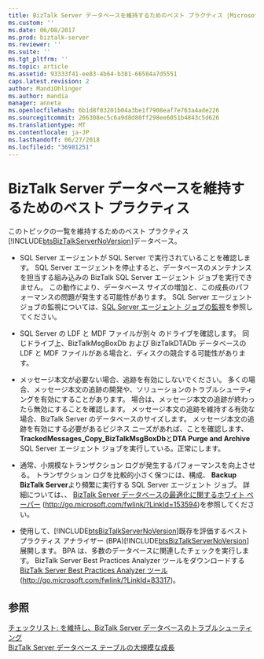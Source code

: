 ```yaml
---
title: BizTalk Server データベースを維持するためのベスト プラクティス |Microsoft Docs
ms.custom: ''
ms.date: 06/08/2017
ms.prod: biztalk-server
ms.reviewer: ''
ms.suite: ''
ms.tgt_pltfrm: ''
ms.topic: article
ms.assetid: 93333f41-ee83-4b64-b381-66584a7d5551
caps.latest.revision: 2
author: MandiOhlinger
ms.author: mandia
manager: anneta
ms.openlocfilehash: 6b1d8f03201b04a3be1f7908eaf7e763a4ade226
ms.sourcegitcommit: 266308ec5c6a9d8d80ff298ee6051b4843c5d626
ms.translationtype: MT
ms.contentlocale: ja-JP
ms.lasthandoff: 06/27/2018
ms.locfileid: "36981251"
---
```

# <a name="best-practices-for-maintaining-biztalk-server-databases"></a>BizTalk Server データベースを維持するためのベスト プラクティス
このトピックの一覧を維持するためのベスト プラクティス[!INCLUDE[btsBizTalkServerNoVersion](../includes/btsbiztalkservernoversion-md.md)]データベース。  
  
- SQL Server エージェントが SQL Server で実行されていることを確認します。 SQL Server エージェントを停止すると、データベースのメンテナンスを担当する組み込みの BizTalk SQL Server エージェント ジョブを実行できません。 この動作により、データベース サイズの増加と、この成長のパフォーマンスの問題が発生する可能性があります。 SQL Server エージェント ジョブの監視については、[SQL Server エージェント ジョブの監視](../technical-guides/monitoring-sql-server-agent-jobs.md)を参照してください。  
  
- SQL Server の LDF と MDF ファイルが別々 のドライブを確認します。 同じドライブ上、BizTalkMsgBoxDb および BizTalkDTADb データベースの LDF と MDF ファイルがある場合と、ディスクの競合する可能性があります。  
  
- メッセージ本文が必要ない場合、追跡を有効にしないでください。 多くの場合、メッセージ本文の追跡の開発や、ソリューションのトラブルシューティングを有効にすることがあります。 場合は、メッセージ本文の追跡が終わったら無効にすることを確認します。 メッセージ本文の追跡を維持する有効な場合、BizTalk Server のデータベースのサイズします。 メッセージ本文の追跡を有効にする必要があるビジネス ニーズがあれば、ことを確認します、 **TrackedMessages_Copy_BizTalkMsgBoxDb**と**DTA Purge and Archive** SQL Server エージェント ジョブを実行している。正常にします。  
  
- 通常、小規模なトランザクション ログが発生するパフォーマンスを向上させる。 トランザクション ログを比較的小さく保つには、構成、 **Backup BizTalk Server**より頻繁に実行する SQL Server エージェント ジョブ。 詳細については、、 [BizTalk Server データベースの最適化に関するホワイト ペーパー](http://go.microsoft.com/fwlink/?LinkId=153594) (http://go.microsoft.com/fwlink/?LinkId=153594)を参照してください。  
  
- 使用して、[!INCLUDE[btsBizTalkServerNoVersion](../includes/btsbiztalkservernoversion-md.md)]既存を評価するベスト プラクティス アナライザー (BPA)[!INCLUDE[btsBizTalkServerNoVersion](../includes/btsbiztalkservernoversion-md.md)]展開します。 BPA は、多数のデータベースに関連したチェックを実行します。 BizTalk Server Best Practices Analyzer ツールをダウンロードする[BizTalk Server Best Practices Analyzer ツール](http://go.microsoft.com/fwlink/?LinkId=83317)(<http://go.microsoft.com/fwlink/?LinkId=83317>)。  
  
## <a name="see-also"></a>参照  
 [チェックリスト: を維持し、BizTalk Server データベースのトラブルシューティング](~/technical-guides/checklist-maintaining-and-troubleshooting-biztalk-server-databases.md)   
 [BizTalk Server データベース テーブルの大規模な成長](../technical-guides/large-growing-biztalk-server-database-tables.md)
